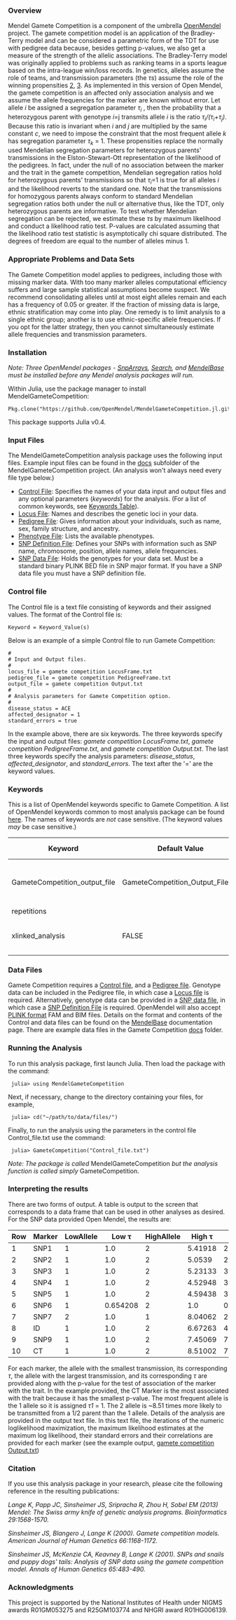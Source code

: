 ### Overview
Mendel Gamete Competition is a component of the umbrella [OpenMendel](https://openmendel.github.io) project. The gamete competition model is an application of the Bradley-Terry model and can be considered a parametric form of the TDT for use with pedigree data because, besides getting p-values, we also get a measure of the strength of the allelic associations. The Bradley-Terry model was originally applied to problems such as ranking teams in a sports league based on the intra-league win/loss records. In genetics, alleles assume the role of teams, and transmission parameters (the *τs*) assume the role of the winning propensities [2](#2), [3](#3). As implemented in this version of Open Mendel, the gamete competition is an affected only association analysis and we assume the allele frequencies for the marker are known without error.  Let allele *i* be assigned a segregation parameter *τ<sub>i</sub>* , then the probability that a heterozygous parent with genotype *i*=j transmits allele *i* is the ratio *τ<sub>i</sub>/(τ<sub>i</sub>+τ<sub>j</sub>)*.  Because this ratio is invariant when *i* and *j* are multiplied by the same constant *c*, we need to impose the constraint that the most frequent allele *k* has segregation parameter *τ<sub>k</sub>* = 1. These propensities replace the normally used Mendelian segregation parameters for heterozygous parents' transmissions in the Elston-Stewart-Ott representation of the likelihood of the pedigrees.  In fact, under the null of no association between the marker and the trait in the gamete competition, Mendelian segregation ratios hold for heterozygous parents' transmissions so that *τ<sub>i</sub>*=1 is true for all alleles *i* and the likelihood reverts to the standard one. Note that the transmissions for homozygous parents always conform to standard Mendelian segregation ratios both under the null or alternative thus, like the TDT, only heterozygous parents are informative.  To test whether Mendelian segregation can be rejected, we estimate these *τs* by maximum likelihood and conduct a likelihood ratio test. P-values are calculated assuming that the likelihood ratio test statistic is asymptotically chi square distributed. The degrees of freedom are equal to the number of alleles minus 1.

### Appropriate Problems and Data Sets
The Gamete Competition model applies to pedigrees, including those with missing marker data. With too many marker alleles computational efficiency suffers and large sample statistical assumptions become suspect. We recommend consolidating alleles until at most eight alleles remain and each has a frequency of 0.05 or greater. If the fraction of missing data is large, ethnic stratification may come into play. One remedy is to limit analysis to a single ethnic group; another is to use ethnic-specific allele frequencies. If you opt for the latter strategy, then you cannot simultaneously estimate allele frequencies and transmission parameters.

### Installation
*Note: Three OpenMendel packages - [SnpArrays](https://github.com/OpenMendel/SnpArrays.jl), [Search](https://github.com/OpenMendel/Search.jl), and [MendelBase](https://github.com/OpenMendel/MendelBase.jl) must be installed before any Mendel analysis packages will run.*

Within Julia, use the package manager to install MendelGameteCompetition:

    Pkg.clone("https://github.com/OpenMendel/MendelGameteCompetition.jl.git")

This package supports Julia v0.4.

### Input Files
The MendelGameteCompetition analysis package uses the following input files. Example input files can be found in the [docs]( https://github.com/OpenMendel/MendelGameteCompetition.jl/tree/master/docs) subfolder of the MendelGameteCompetition project. (An analysis won't always need every file type below.)

* [Control File](#control-file): Specifies the names of your data input and output files and any optional parameters (*keywords*) for the analysis. (For a list of common keywords, see [Keywords Table](https://openmendel.github.io/MendelBase.jl/#keywords-table)).
* [Locus File]( https://openmendel.github.io/MendelBase.jl/#locus-file): Names and describes the genetic loci in your data.
* [Pedigree File]( https://openmendel.github.io/MendelBase.jl/#pedigree-file): Gives information about your individuals, such as name, sex, family structure, and ancestry.
* [Phenotype File]( https://openmendel.github.io/MendelBase.jl/#phenotype-file): Lists the available phenotypes.
* [SNP Definition File](https://openmendel.github.io/MendelBase.jl/#snp-definition-file): Defines your SNPs with information such as SNP name, chromosome, position, allele names, allele frequencies.
* [SNP Data File](https://openmendel.github.io/MendelBase.jl/#snp-data-file): Holds the genotypes for your data set. Must be a standard binary PLINK BED file in SNP major format. If you have a SNP data file you must have a SNP definition file.

### Control file<a id="control-file"></a>
The Control file is a text file consisting of keywords and their assigned values. The format of the Control file is:

	Keyword = Keyword_Value(s)

Below is an example of a simple Control file to run Gamete Competition:


	#
	# Input and Output files.
	#
	locus_file = gamete competition LocusFrame.txt
	pedigree_file = gamete competition PedigreeFrame.txt
	output_file = gamete competition Output.txt
	#
	# Analysis parameters for Gamete Competition option.
	#
	disease_status = ACE
	affected_designator = 1
	standard_errors = true

In the example above, there are six keywords. The three keywords specify the input and output files: *gamete competition LocusFrame.txt*, *gamete competition PedigreeFrame.txt*, and *gamete competition Output.txt*. The last three keywords specify the analysis parameters: *disease_status*, *affected_designator*, and *standard_errors*. The text after the '=' are the keyword values.

### Keywords<a id="keywords-table"></a>
This is a list of OpenMendel keywords specific to Gamete Competition. A list of OpenMendel keywords common to most analysis package can be found [here](https://openmendel.github.io/MendelBase.jl/#keywords-table). The names of keywords are *not* case sensitive. (The keyword values *may* be case sensitive.)


 Keyword          |   Default Value    | Allowed Values |  Short Description       
----------------      |  ----------------       |  ----------------      |  ----------------
GameteCompetition_output_file  |GameteCompetition_Output_File.txt | User defined output file name |   Creates a lod score table output file 
repetitions          |                   |                         |
xlinked_analysis  |  FALSE  |  TRUE, FALSE  |  Whether or not markers are on the X chromosome


### Data Files
Gamete Competition requires a [Control file](https://openmendel.github.io/MendelBase.jl/#control-file), and a [Pedigree file](https://openmendel.github.io/MendelBase.jl/#pedigree-file). Genotype data can be included in the Pedigree file, in which case a [Locus file](https://openmendel.github.io/MendelBase.jl/#locus-file) is required. Alternatively, genotype data can be provided in a [SNP data file]( https://openmendel.github.io/MendelBase.jl/#snp-data-file), in which case a [SNP Definition File]( https://openmendel.github.io/MendelBase.jl/#snp-definition-file) is required. OpenMendel will also accept [PLINK format](http://pngu.mgh.harvard.edu/~purcell/plink/data.shtml) FAM and BIM files. Details on the format and contents of the Control and data files can be found on the [MendelBase](https://openmendel.github.io/MendelBase.jl) documentation page. There are example data files in the Gamete Competition [docs]( https://github.com/OpenMendel/MendelGameteCompetition.jl/tree/master/docs) folder.

### Running the Analysis

To run this analysis package, first launch Julia. Then load the package with the command:

     julia> using MendelGameteCompetition

Next, if necessary, change to the directory containing your files, for example,

     julia> cd("~/path/to/data/files/")

Finally, to run the analysis using the parameters in the control file Control_file.txt use the command:

     julia> GameteCompetition("Control_file.txt")

*Note: The package is called* MendelGameteCompetition *but the analysis function is called simply* GameteCompetition.

### Interpreting the results
There are two forms of output.  A table is output to the screen that corresponds to a data frame that can be used in other analyses as desired.  For the SNP data provided Open Mendel, the results are:

Row | Marker  | LowAllele | Low τ   | HighAllele | High τ | Pvalue  |
----|  -----  |-------    |  --------|--------   |  --------|----     |
 1  | SNP1  | 1      | 1.0       | 2       | 5.41918  | 2.80892e-5 |
 2  | SNP2  | 1       | 1.0      |  2      | 5.0539   | 2.57148e-5 |
 3         | SNP3|  1          | 1.0            |      2        |     5.23133 | 3.22822e-6 | 
 4         | SNP4|  1          | 1.0            |      2        |     4.52948 | 3.96425e-5 |
 5         | SNP5|  1          | 1.0            |      2        |     4.59438 | 3.25329e-5 |
 6         | SNP6|  1          | 0.654208 |      2        |     1.0          | 0.00527033|
 7         | SNP7|  2          | 1.0            |      1        |     8.04062 | 2.28436e-6 |
 8         | ID      | 1           | 1.0            |     2         |     6.67263 | 4.60103e-6 |
 9         | SNP9| 1           | 1.0            |     2         |     7.45069 | 7.69303e-6 |
 10       | CT     | 1           | 1.0            |    2          |     8.51002 | 7.94566e-7 | 

For each marker, the allele with the smallest transmission, its corresponding *τ*, the allele with the largest transmission, and its corresponding *τ* are provided along with the p-value for the test of association of the marker with the trait. In the example provided, the CT Marker is the most associated with the trait because it has the smallest p-value.  The most frequent allele is the 1 allele so it is assigned *τ1* = 1.  The 2 allele is ~8.51 times more likely to be transmitted from a 1/2 parent than the 1 allele.  Details of the analysis are provided in the output text file. In this text file, the iterations of the numeric loglikelihood maximization, the maximum likelihood estimates at the maximum log likelihood, their standard errors and their correlations are provided for each marker (see the example output, [gamete competition Output.txt](https://github.com/OpenMendel/MendelGameteCompetition.jl/blob/master/docs/gamete%20competition%20Output.txt))

### Citation

If you use this analysis package in your research, please cite the following reference in the resulting publications:

<a id="1"></a> *Lange K, Papp JC, Sinsheimer JS, Sripracha R, Zhou H, Sobel EM (2013) Mendel: The Swiss army knife of genetic analysis programs. Bioinformatics 29:1568-1570.*

<a id="2"></a> *Sinsheimer JS, Blangero J, Lange K (2000). Gamete competition models. American Journal of Human Genetics 66:1168-1172.*

<a id="3"></a> *Sinsheimer JS, McKenzie CA, Keavney B, Lange K (2001). SNPs and snails and puppy dogs' tails: Analysis of SNP data using the gamete competition model. Annals of Human Genetics 65:483-490.*

<!--- ### Contributing
We welcome contributions to this Open Source project. To contribute, follow this procedure ... --->

### Acknowledgments

This project is supported by the National Institutes of Health under NIGMS awards R01GM053275 and R25GM103774 and NHGRI award R01HG006139.